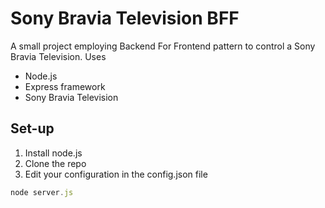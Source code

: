 # Sony Bravia Television BFF

A small project employing Backend For Frontend pattern to control a Sony Bravia Television. Uses

* Node.js
* Express framework
* Sony Bravia Television

## Set-up
1. Install node.js
2. Clone the repo
3. Edit your configuration in the config.json file

```JavaScript
node server.js
```
